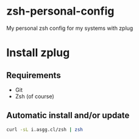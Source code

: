 # zsh-personal-config
My personal zsh config for my systems with zplug

# Install zplug

## Requirements
* Git
* Zsh (of course)

## Automatic install and/or update
```bash
curl -sL i.asgg.cl/zsh | zsh
```